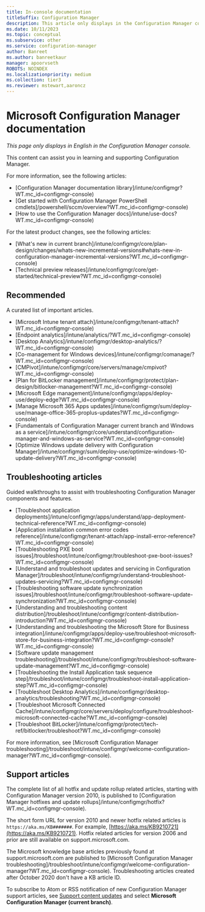 ```yaml
---
title: In-console documentation
titleSuffix: Configuration Manager
description: This article only displays in the Configuration Manager console.
ms.date: 10/11/2023
ms.topic: conceptual
ms.subservice: other
ms.service: configuration-manager
author: Banreet
ms.author: banreetkaur
manager: apoorvseth
ROBOTS: NOINDEX
ms.localizationpriority: medium
ms.collection: tier3
ms.reviewer: mstewart,aaroncz 
---
```


<!-- 
- Feature 1357546
- This page displays in-console, under the Community workspace, Documentation node.
- Don't use any relative links; must be full  and language neutral

All learn.microsoft.com links should include `?WT.mc_id=configmgr-console` campaign ID at the end for tracking links from the console.
-->

# Microsoft Configuration Manager documentation

*This page only displays in English in the Configuration Manager console.*

This content can assist you in learning and supporting Configuration Manager.

For more information, see the following articles: <!--URLs MUST BE ABSOLUTE LINKS-->

- [Configuration Manager documentation library]/intune/configmgr?WT.mc_id=configmgr-console)<!--Links must be absolute in this article-->
- [Get started with Configuration Manager PowerShell cmdlets]/powershell/sccm/overview?WT.mc_id=configmgr-console)<!--Links must be absolute in this article-->
- [How to use the Configuration Manager docs]/intune/use-docs?WT.mc_id=configmgr-console)<!--Links must be absolute in this article-->

For the latest product changes, see the following articles:<!-- 8625956 -->

- [What's new in current branch]/intune/configmgr/core/plan-design/changes/whats-new-incremental-versions#whats-new-in-configuration-manager-incremental-versions?WT.mc_id=configmgr-console)
- [Technical preview releases]/intune/configmgr/core/get-started/technical-preview?WT.mc_id=configmgr-console)

## Recommended

A curated list of important articles.  <!--URLs MUST BE ABSOLUTE LINKS-->

- [Microsoft Intune tenant attach]/intune/configmgr/tenant-attach?WT.mc_id=configmgr-console)<!--Links must be absolute in this article-->
- [Endpoint analytics]/intune/analytics/?WT.mc_id=configmgr-console)<!--Links must be absolute in this article-->
- [Desktop Analytics]/intune/configmgr/desktop-analytics/?WT.mc_id=configmgr-console)<!--Links must be absolute in this article-->
- [Co-management for Windows devices]/intune/configmgr/comanage/?WT.mc_id=configmgr-console)<!--Links must be absolute in this article-->
- [CMPivot]/intune/configmgr/core/servers/manage/cmpivot?WT.mc_id=configmgr-console)<!--Links must be absolute in this article-->
- [Plan for BitLocker management]/intune/configmgr/protect/plan-design/bitlocker-management?WT.mc_id=configmgr-console)<!--Links must be absolute in this article-->
- [Microsoft Edge management]/intune/configmgr/apps/deploy-use/deploy-edge?WT.mc_id=configmgr-console)
- [Manage Microsoft 365 Apps updates]/intune/configmgr/sum/deploy-use/manage-office-365-proplus-updates?WT.mc_id=configmgr-console)<!--Links must be absolute in this article-->
- [Fundamentals of Configuration Manager current branch and Windows as a service]/intune/configmgr/core/understand/configuration-manager-and-windows-as-service?WT.mc_id=configmgr-console)<!--Links must be absolute in this article-->
- [Optimize Windows update delivery with Configuration Manager]/intune/configmgr/sum/deploy-use/optimize-windows-10-update-delivery?WT.mc_id=configmgr-console)<!--Links must be absolute in this article-->

## Troubleshooting articles

Guided walkthroughs to assist with troubleshooting Configuration Manager components and features. <!--URLs MUST BE ABSOLUTE LINKS-->

- [Troubleshoot application deployments]/intune/configmgr/apps/understand/app-deployment-technical-reference?WT.mc_id=configmgr-console)<!--Links must be absolute in this article-->
- [Application installation common error codes reference]/intune/configmgr/tenant-attach/app-install-error-reference?WT.mc_id=configmgr-console)<!--Links must be absolute in this article-->
- [Troubleshooting PXE boot issues]/troubleshoot/intune/configmgr/troubleshoot-pxe-boot-issues?WT.mc_id=configmgr-console)<!--Links must be absolute in this article-->
- [Understand and troubleshoot updates and servicing in Configuration Manager]/troubleshoot/intune/configmgr/understand-troubleshoot-updates-servicing?WT.mc_id=configmgr-console)<!--Links must be absolute in this article-->
- [Troubleshooting software update synchronization issues]/troubleshoot/intune/configmgr/troubleshoot-software-update-synchronization?WT.mc_id=configmgr-console)<!--Links must be absolute in this article-->
- [Understanding and troubleshooting content distribution]/troubleshoot/intune/configmgr/content-distribution-introduction?WT.mc_id=configmgr-console)<!--Links must be absolute in this article-->
- [Understanding and troubleshooting the Microsoft Store for Business integration]/intune/configmgr/apps/deploy-use/troubleshoot-microsoft-store-for-business-integration?WT.mc_id=configmgr-console?WT.mc_id=configmgr-console)<!--Links must be absolute in this article-->
- [Software update management troubleshooting]/troubleshoot/intune/configmgr/troubleshoot-software-update-management?WT.mc_id=configmgr-console)<!--Links must be absolute in this article-->
- [Troubleshooting the Install Application task sequence step]/troubleshoot/intune/configmgr/troubleshoot-install-application-step?WT.mc_id=configmgr-console)<!--Links must be absolute in this article-->
- [Troubleshoot Desktop Analytics]/intune/configmgr/desktop-analytics/troubleshooting?WT.mc_id=configmgr-console)<!--Links must be absolute in this article-->
- [Troubleshoot Microsoft Connected Cache]/intune/configmgr/core/servers/deploy/configure/troubleshoot-microsoft-connected-cache?WT.mc_id=configmgr-console)<!--Links must be absolute in this article-->
- [Troubleshoot BitLocker]/intune/configmgr/protect/tech-ref/bitlocker/troubleshoot?WT.mc_id=configmgr-console)<!--Links must be absolute in this article-->

For more information, see [Microsoft Configuration Manager troubleshooting]/troubleshoot/intune/configmgr/welcome-configuration-manager?WT.mc_id=configmgr-console)<!--Links must be absolute in this article-->.

## Support articles

The complete list of all hotfix and update rollup related articles, starting with Configuration Manager version 2010, is published to [Configuration Manager hotfixes and update rollups]/intune/configmgr/hotfix?WT.mc_id=configmgr-console)<!--Links must be absolute in this article-->.

The short form URL for version 2010 and newer hotfix related articles is `https://aka.ms/KB#######`. For example, [https://aka.ms/KB9210721](https://aka.ms/KB9210721).
Hotfix related articles for version 2006 and prior are still available on support.microsoft.com.

The Microsoft knowledge base articles previously found at support.microsoft.com are published to [Microsoft Configuration Manager troubleshooting]/troubleshoot/intune/configmgr/welcome-configuration-manager?WT.mc_id=configmgr-console)<!--Links must be absolute in this article-->. Troubleshooting articles created after October 2020 don't have a KB article ID.

To subscribe to Atom or RSS notification of new Configuration Manager support articles, see [Support content updates](https://support.microsoft.com/help/4089498/) and select **Microsoft Configuration Manager (current branch)**.
